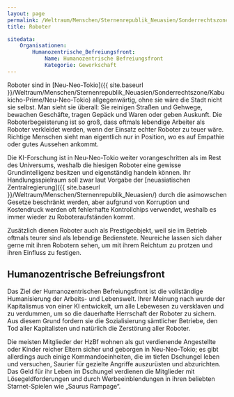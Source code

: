 ```yaml
---
layout: page
permalink: /Weltraum/Menschen/Sternenrepublik_Neuasien/Sonderrechtszone/Kabukicho-Prime/Roboter
title: Roboter

sitedata:
    Organisationen:
        Humanozentrische_Befreiungsfront:
            Name: Humanozentrische Befreiungsfront
            Kategorie: Gewerkschaft
---
```




Roboter sind in [Neu-Neo-Tokio]({{ site.baseurl }}/Weltraum/Menschen/Sternenrepublik_Neuasien/Sonderrechtszone/Kabukicho-Prime/Neu-Neo-Tokio) allgegenwärtig, ohne sie wäre die Stadt nicht sie selbst. Man sieht sie überall: Sie reinigen Straßen und Gehwege, bewachen Geschäfte, tragen Gepäck und Waren oder geben Auskunft. Die Roboterbegeisterung ist so groß, dass oftmals lebendige Arbeiter als Roboter verkleidet werden, wenn der Einsatz echter Roboter zu teuer wäre. Richtige Menschen sieht man eigentlich nur in Position, wo es auf Empathie oder gutes Aussehen ankommt.

Die KI-Forschung ist in Neu-Neo-Tokio weiter vorangeschritten als im Rest des Universums, weshalb die hiesigen Roboter eine gewisse Grundintelligenz besitzen und eigenständig handeln können. Ihr Handlungsspielraum soll zwar laut Vorgabe der [neuasiatischen Zentralregierung]({{ site.baseurl }}/Weltraum/Menschen/Sternenrepublik_Neuasien/) durch die asimowschen Gesetze beschränkt werden, aber aufgrund von Korruption und Kostendruck werden oft fehlerhafte Kontrollchips verwendet, weshalb es immer wieder zu Roboteraufständen kommt.

Zusätzlich dienen Roboter auch als Prestigeobjekt, weil sie im Betrieb oftmals teurer sind als lebendige Bedienstete. Neureiche lassen sich daher gerne mit ihren Robotern sehen, um mit ihrem Reichtum zu protzen und ihren Einfluss zu festigen.

## Humanozentrische Befreiungsfront

Das Ziel der Humanozentrischen Befreiungsfront ist die vollständige Humanisierung der Arbeits- und Lebenswelt. Ihrer Meinung nach wurde der Kapitalismus von einer KI entwickelt, um alle Lebewesen zu versklaven und zu verdummen, um so die dauerhafte Herrschaft der Roboter zu sichern. Aus diesem Grund fordern sie die Sozialisierung sämtlicher Betriebe, den Tod aller Kapitalisten und natürlich die Zerstörung aller Roboter.

Die meisten Mitglieder der HzBf wohnen als gut verdienende Angestellte oder Kinder reicher Eltern sicher und geborgen in Neu-Neo-Tokio; es gibt allerdings auch einige Kommandoeinheiten, die im tiefen Dschungel leben und versuchen, Saurier für gezielte Angriffe auszurüsten und abzurichten. Das Geld für ihr Leben im Dschungel verdienen die Mitglieder mit Lösegeldforderungen und durch Werbeeinblendungen in ihren beliebten Starnet-Spielen wie „Saurus Rampage“.
